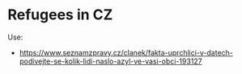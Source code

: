 # Refugees in CZ

Use:
- https://www.seznamzpravy.cz/clanek/fakta-uprchlici-v-datech-podivejte-se-kolik-lidi-naslo-azyl-ve-vasi-obci-193127
